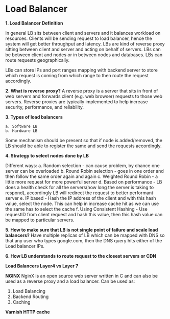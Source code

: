 # Load Balancer

**1. Load Balancer Definition**

In general LB sits between client and servers and it balances workload on resources.
Clients will be sending request to load balancer, hence the system will get better throughput and latency.
LBs are kind of reverse proxy sitting between client and server and acting on behalf of servers.
LBs can be between client and nodes or in between nodes and databases.
LBs can route requests geographically.

LBs can store IPs and port ranges mapping with backend server to store which request is coming from which range to then route the request accordingly.


**2. What is reverse proxy?**
A reverse proxy is a server that sits in front of web servers and forwards client (e.g. web browser) requests to those web servers. 
Reverse proxies are typically implemented to help increase security, performance, and reliability. 

**3. Types of load balancers**

    a. Software LB
    b. Hardware LB

Some mechanism should be present so that if node is added/removed, the LB should be able to register the same and send the requests accordingly.
 
**4. Strategy to select nodes done by LB**

Different ways:
a. Random selection - can cause problem, by chance one server can be overloaded
b. Round Robin selection - goes in one order and then follow the same order again and again
c. Weighted Round Robin - a little more request for more powerful server 
d. Based on performance - LB does a health check for all the servers(how long the server is taking to respond), 
accordingly LB will redirect the request to better performant server
e. IP based - Hash the IP address of the client and with this hash value, select the node. 
This can help in increase cache hit as we can use the same has to select the cache
f. Using Consistent Hashing - Use requestID from client request and hash this value, then this hash value can be mapped to particular servers.
 
**5. How to make sure that LB is not single point of failure and scale load balancers?**
Have multiple replicas of LB which can be mapped with DNS so that any user who types google.com, 
then the DNS query hits either of the Load balancer IPs.

**6. How LB understands to route request to the closest servers or CDN**

**Load Balancers Layer4 vs Layer 7**

**NGINX**
NginX is an open source web server written in C and can also be used as a reverse proxy and a load balancer.
Can be used as:
1. Load Balancing
2. Backend Routing
3. Caching

**Varnish HTTP cache**


